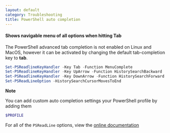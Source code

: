 ```yaml
---
layout: default
category: Troubleshooting
title: PowerShell auto completion
---
```


#### Shows navigable menu of all options when hitting Tab

The PowerShell advanced tab completion is not enabled on Linux and MacOS, however it can be activated by changing the default tab-completion key to **tab**.

```powershell
Set-PSReadlineKeyHandler -Key Tab -Function MenuComplete
Set-PSReadlineKeyHandler -Key UpArrow -Function HistorySearchBackward
Set-PSReadlineKeyHandler -Key DownArrow -Function HistorySearchForward
Set-PSReadLineOption -HistorySearchCursorMovesToEnd
```

**Note**

You can add custom auto completion settings your PowerShell profile by adding them

```powershell
$PROFILE
```

For all of the `PSReadLine` options, view the [online documentation](https://docs.microsoft.com/en-us/powershell/module/PSReadline/Set-PSReadlineOption?view=powershell-7&viewFallbackFrom=powershell-5.0)
